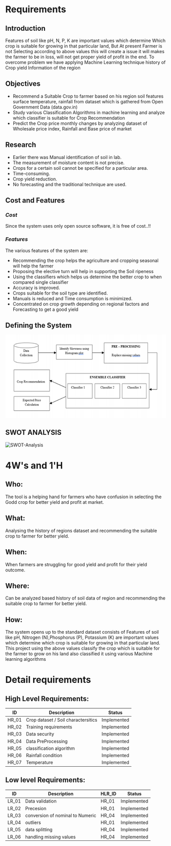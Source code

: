 # Requirements

## Introduction
Features of soil like pH, N, P, K are important values which determine Which
crop is suitable for growing in that particular land, But At present Farmer is not
Selecting according to above values this will create a issue it will makes the farmer
to be in loss, will not get proper yield of profit in the end. To overcome problem
we have applying Machine Learning technique history of Crop yield Information
of the region
## Objectives
* Recommend a Suitable Crop to farmer based on his region soil features surface temperature, rainfall from dataset which is gathered from Open Government Data (data.gov.in)
* Study various Classification Algorithms in machine learning and analyze
which classifier is suitable for Crop Recommendation
* Predict the Crop price monthly changes by analyzing dataset of Wholesale
price index, Rainfall and Base price of market

## Research
* Earlier there was Manual identification of soil in lab.
* The measurement of moisture content is not precise.
* Crops for a certain soil cannot be specified for a particular area.
* Time-consuming.
* Crop yield reduction.
* No forecasting and the traditional technique are used.


## Cost and Features
### *Cost*
Since the system uses only open source software, it is free of cost..!!



### *Features*
The various features of the system are:
* Recommending the crop helps the agriculture and cropping seasonal will
help the farmer
* Proposing the elective turn will help in supporting the Soil ripeness
* Using the classifiers which helps us determine the better crop to when compared single classifier
* Accuracy is improved.
* Crops suitable for the soil type are identified.
*  Manuals is reduced and Time consumption is minimized.
* Concentrated on crop growth depending on regional factors and Forecasting to get a good yield

## Defining the System
![System-Diagram](https://github.com/nithinramesh67/SDLC_CropRecommendation/blob/main/1_Requirements/architecture.PNG)
    
## SWOT ANALYSIS
![SWOT-Analysis](https://github.com/Sanchana-2k/LTTS_C_MiniProject/blob/6f6972167470b4b186e9995b7a6647f3f8c7cbd5/1_Requirements/swot%20analysis.jpg)

# 4W&#39;s and 1&#39;H

## Who:

The tool is a helping hand for farmers who have confusion in selecting the Godd crop for better yield and profit at market.

## What:

Analysing the history of regions dataset and recommending the suitable crop to farmer for better yield.

## When:

When farmers are struggling for good yield and profit for their yield outcome. 

## Where:

Can be analyzed based  history of soil data of region and recommending the suitable crop to farmer for better yield.

## How:

The system opens up to the standard dataset consists of Features of soil like pH, Nitrogen
(N),Phosphorus (P), Potassium (K) are important values which determine which
crop is suitable for growing in that particular land. This project using the above
values classify the crop which is suitable for the farmer to grow on his land also
classified it using various Machine learning algorithms

# Detail requirements
## High Level Requirements:

|      ID          |Description                          |Status                         |
|----------------|-------------------------------|-----------------------------|
|HR_01|Crop dataset / Soil charactersitics|Implemented|
|HR_02|Training requirements |Implemented|
|HR_03|Data security|Implemented|
|HR_04|Data PreProcessing|Implemented|
|HR_05|classification algorithm |Implemented|
|HR_06|Rainfall condition|Implemented|
|HR_07|Temperature|Implemented|



##  Low level Requirements:
|      ID          |Description                          |  HLR_ID  |Status               |
|----------------|-------------------------------|----------|-----------------------------|
|LR_01|Data validation |HR_01|Implemented|
|LR_02|Precesion|HR_01|Implemented|
|LR_03|conversion of nominal to Numeric|HR_04|Implemented|
|LR_04|outliers|HR_01|Implemented|
|LR_05|data splitting|HR_04|Implemented|
|LR_06|handling missing values|HR_04|Implemented|


